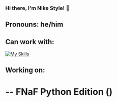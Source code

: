 ### Hi there, I'm Nike Style! 👋
## Pronouns: he/him

## Can work with:
[![My Skills](https://skillicons.dev/icons?i=java,kotlin,nodejs,django,python&theme=dark)](https://skillicons.dev)

## Working on:
# -- FNaF Python Edition ()

<!--
**NikeStyleProject/NikeStyleProject** is a ✨ _special_ ✨ repository because its `README.md` (this file) appears on your GitHub profile.

Here are some ideas to get you started:

- 🔭 I’m currently working on ...
- 🌱 I’m currently learning ...
- 👯 I’m looking to collaborate on ...
- 🤔 I’m looking for help with ...
- 💬 Ask me about ...
- 📫 How to reach me: ...
- 😄 Pronouns: ...
- ⚡ Fun fact: ...
-->
